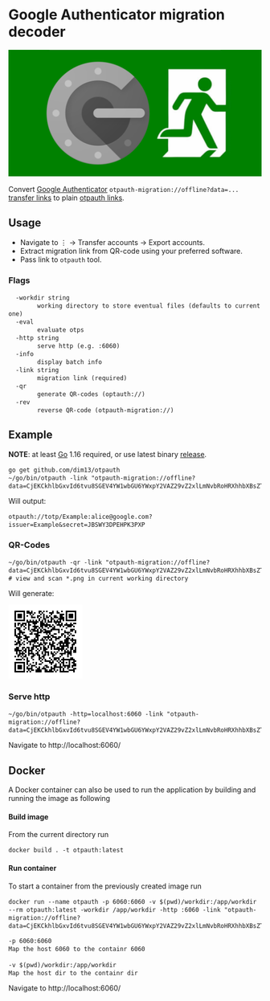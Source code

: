 # Google Authenticator migration decoder

![Logo](images/otpauth.png)

Convert [Google Authenticator](https://play.google.com/store/apps/details?id=com.google.android.apps.authenticator2) `otpauth-migration://offline?data=...`
[transfer links](https://github.com/google/google-authenticator-android/issues/118)
to plain [otpauth links](https://github.com/google/google-authenticator/wiki/Key-Uri-Format).

## Usage

* Navigate to ⋮ → Transfer accounts → Export accounts.
* Extract migration link from QR-code using your preferred software.
* Pass link to `otpauth` tool.

### Flags

```
  -workdir string
    	working directory to store eventual files (defaults to current one)
  -eval
    	evaluate otps
  -http string
    	serve http (e.g. :6060)
  -info
    	display batch info
  -link string
    	migration link (required)
  -qr
    	generate QR-codes (optauth://)
  -rev
    	reverse QR-code (otpauth-migration://)
```

## Example

**NOTE**: at least [Go](https://golang.org/dl/) 1.16 required, or use latest binary [release](https://github.com/dim13/otpauth/releases/latest).

```
go get github.com/dim13/otpauth
~/go/bin/otpauth -link "otpauth-migration://offline?data=CjEKCkhlbGxvId6tvu8SGEV4YW1wbGU6YWxpY2VAZ29vZ2xlLmNvbRoHRXhhbXBsZTAC"
```

Will output:

```
otpauth://totp/Example:alice@google.com?issuer=Example&secret=JBSWY3DPEHPK3PXP
```

### QR-Codes

```
~/go/bin/otpauth -qr -link "otpauth-migration://offline?data=CjEKCkhlbGxvId6tvu8SGEV4YW1wbGU6YWxpY2VAZ29vZ2xlLmNvbRoHRXhhbXBsZTAC"
# view and scan *.png in current working directory
```

Will generate:

![Example](images/example.png)

### Serve http
```
~/go/bin/otpauth -http=localhost:6060 -link "otpauth-migration://offline?data=CjEKCkhlbGxvId6tvu8SGEV4YW1wbGU6YWxpY2VAZ29vZ2xlLmNvbRoHRXhhbXBsZTAC"
```

Navigate to http://localhost:6060/

## Docker
A Docker container can also be used to run the application by building and running the image as following

#### Build image
From the current directory run
```
docker build . -t otpauth:latest
```

#### Run container
To start a container from the previously created image run
```
docker run --name otpauth -p 6060:6060 -v $(pwd)/workdir:/app/workdir --rm otpauth:latest -workdir /app/workdir -http :6060 -link "otpauth-migration://offline?data=CjEKCkhlbGxvId6tvu8SGEV4YW1wbGU6YWxpY2VAZ29vZ2xlLmNvbRoHRXhhbXBsZTAC"
```
```
-p 6060:6060
Map the host 6060 to the containr 6060

-v $(pwd)/workdir:/app/workdir
Map the host dir to the containr dir
```
Navigate to http://localhost:6060/
